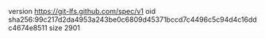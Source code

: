 version https://git-lfs.github.com/spec/v1
oid sha256:99c217d2da4953a243be0c6809d45371bccd7c4496c5c94d4c16ddc4674e8511
size 2901
